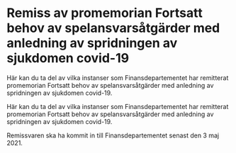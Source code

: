 # Remiss av promemorian Fortsatt behov av spelansvarsåtgärder med anledning av spridningen av sjukdomen covid-19

Här kan du ta del av vilka instanser som Finansdepartementet har remitterat promemorian Fortsatt behov av spelansvarsåtgärder med anledning av spridningen av sjukdomen covid-19.

Här kan du ta del av vilka instanser som Finansdepartementet har remitterat promemorian Fortsatt behov av spelansvarsåtgärder med anledning av spridningen av sjukdomen covid-19.

Remissvaren ska ha kommit in till Finansdepartementet senast den 3 maj 2021.

